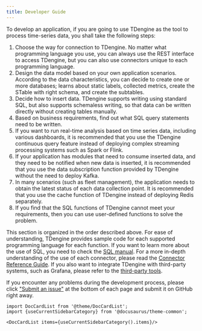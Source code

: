 ```yaml
---
title: Developer Guide
---
```


To develop an application, if you are going to use TDengine as the tool to process time-series data, you shall take the following steps:

1. Choose the way for connection to TDengine. No matter what programming language you use, you can always use the REST interface to access TDengine, but you can also use connectors unique to each programming language.
2. Design the data model based on your own application scenarios. According to the data characteristics, you can decide to create one or more databases; learns about static labels, collected metrics, create the STable with right schema, and create the subtables.
3. Decide how to insert data. TDengine supports writing using standard SQL, but also supports schemaless writing, so that data can be written directly without creating tables manually.
4. Based on business requirements, find out what SQL query statements need to be written.
5. If you want to run real-time analysis based on time series data, including various dashboards, it is recommended that you use the TDengine continuous query feature instead of deploying complex streaming processing systems such as Spark or Flink.
6. If your application has modules that need to consume inserted data, and they need to be notified when new data is inserted, it is recommended that you use the data subscription function provided by TDengine without the need to deploy Kafka.
7. In many scenarios (such as fleet management), the application needs to obtain the latest status of each data collection point. It is recommended that you use the cache function of TDengine instead of deploying Redis separately.
8. If you find that the SQL functions of TDengine cannot meet your requirements, then you can use user-defined functions to solve the problem.

This section is organized in the order described above. For ease of understanding, TDengine provides sample code for each supported programming language for each function. If you want to learn more about the use of SQL, you need to check the [SQL manual](/taos-sql/). For a more in-depth understanding of the use of each connector, please read the [Connector Reference Guide](/reference/connector/). If you also want to integrate TDengine with third-party systems, such as Grafana, please refer to the [third-party tools](/third-party/).

If you encounter any problems during the development process, please click ["Submit an issue"](https://github.com/taosdata/TDengine/issues/new/choose) at the bottom of each page and submit it on GitHub right away.

```mdx-code-block
import DocCardList from '@theme/DocCardList';
import {useCurrentSidebarCategory} from '@docusaurus/theme-common';

<DocCardList items={useCurrentSidebarCategory().items}/>
```

